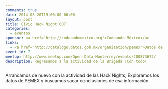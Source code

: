 ```yaml
---
comments: true
date: 2014-08-20T19:00:00-06:00
layout: post
title: Civic Hack Night 007
categories:
  - eventos
sponsor: <a href="http://codeandomexico.org">Codeando México</a>
links:
  - <a href="http://catalogo.datos.gob.mx/organization/pemex">Datos de PEMEX</a>
event_id: 7
meetup: http://www.meetup.com/Open-Data-Monterrey/events/200873672/
description: Regresamos a la actividad de la Brigada ¡Con todo!
---
```


Arrancamos de nuevo con la actividad de las Hack Nights, Exploramos los datos de PEMEX y buscamos sacar conclusiones de esa información.
